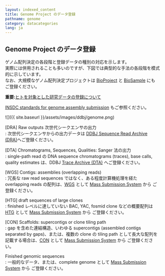 ```yaml
---
layout: indexed_content
title: Genome Project のデータ登録
pathname: genome
category: datacategories
lang: ja
---
```


## Genome Project のデータ登録

ゲノム配列決定の各段階と登録データの種別の対応を示します。  
実際には併用されることも多いのですが、下図では典型的な手法の各段階を模式的に示しています。  
なお、大規模なゲノム配列決定プロジェクトは [BioProject](/bioproject/index.html) と [BioSample](/biosample/index.html) にも ご登録ください。

**重要:**[ヒトを対象とした研究データの登録について](/policies.html#human)

[INSDC standards for genome assembly submission](/ddbj/assembly.html) もご参照ください。

![]({{ site.baseurl }}/assets/images/ddbj/genome.png)

[DRA] Raw outputs 次世代シークエンサの出力  
: 次世代シークエンサからの出力データは [DDBJ Sequence Read Archive (DRA)](/dra/index.html)へご登録ください。

[DTA] Chromatograms, Sequences, Qualities: Sanger 法の出力  
: single-path read の DNA sequence chromatograms (traces), base calls, quality estimates は、DDBJ [Trace Archive (DTA)](/dta/index.html) へご登録ください。

[WGS] Contigs: assemblies (overlapping reads)  
: 冗長な raw read sequences ではなく、ある程度計算機処理を経た overlapping reads の配列は、[WGS](/ddbj/wgs.html) として [Mass Submission System](/ddbj/mss.html) から ご登録ください。

[HTG] draft sequences of large clones  
: finished レベルに達していない BAC, YAC, fosmid clone などの概要配列は [HTG](/ddbj/htg.html) として [Mass Submission System](/ddbj/mss.html) から ご登録ください。

[CON] Scaffolds: supercontigs or clone tiling path  
: gap を含めた連結構造、いわゆる supercontigs (assembled contigs separated by gaps)、または、複数の clone の tiling path として長大な配列を記載する場合は、[CON](/ddbj/con.html) として [Mass Submission System](/ddbj/mss.html) から ご登録ください。

Finished genomic sequences  
: 一般的なデータ、または、complete genome として [Mass Submission System](/ddbj/mss.html) から ご登録ください。
